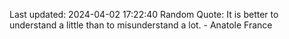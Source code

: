 Last updated: 2024-04-02 17:22:40
Random Quote: It is better to understand a little than to misunderstand a lot. - Anatole France